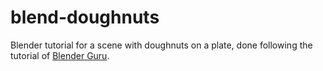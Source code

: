 # blend-doughnuts
Blender tutorial for a scene with doughnuts on a plate, done following the tutorial of [Blender Guru](https://www.youtube.com/user/AndrewPPrice).
